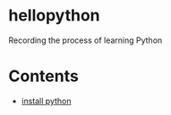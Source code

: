 # hellopython
Recording the process of learning Python
# Contents  
- [install python](./00_install_python.md)  <!-- markdown comment： link to other file in this repo -->

<!-- Use Anchor to jump. Link to the same file
# Contents  
- [install Python](#install_python)  
  - [download source](#download)
--> 
